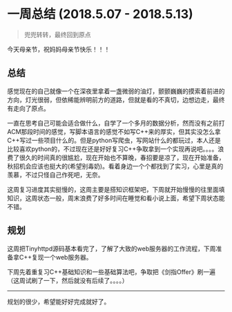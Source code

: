 # 一周总结 (2018.5.07 - 2018.5.13)

> 兜兜转转，最终回到原点

今天母亲节，祝妈妈母亲节快乐！！！

## 总结

感觉现在的自己就像一个在深夜里拿着一盏微弱的油灯，颤颤巍巍的摸索着前进的方向，灯光很弱，但依稀能辨明前方的道路，但就是看的不真切，边想边走，最终有走向了原点。

一直在思考自己可能会适合做什么，自学了一个多月的数据分析，然而没有之前打ACM那段时间的感觉，写脚本语言的感觉不如写C++来的厚实，但其实没怎么拿C++写过一些项目什么的。但是python写爬虫，写网站什么的都玩过，本人还是比较喜欢python的，不过现在还是好好复习C++争取拿到一个实现再说吧。。。。浪费了很久的时间真的很尴尬，现在开始也不算晚，春招要是凉了，现在开始准备，秋招机会应该也挺大的(希望别毒奶)。看着身边一个个都找到了实习，心里是真的羡慕，不过只怪自己作死吧，无奈。

这周复习进度其实挺慢的，这周主要是搭知识框架吧，下周就开始慢慢的往里面填知识，这周状态一般，周末浪费了好多时间在睡觉和看小说上面，希望下周状态能不错。


## 规划

这周把Tinyhttpd源码基本看完了，了解了大致的web服务器的工作流程，下周准备拿C++复现一个web服务器。

下周先着重复习C++基础知识和一些基础算法吧，争取把《剑指Offer》刷一遍（这周试刷了一下，然后就没有后续了。。。。）

---

规划的很少，希望能好好完成就好了。